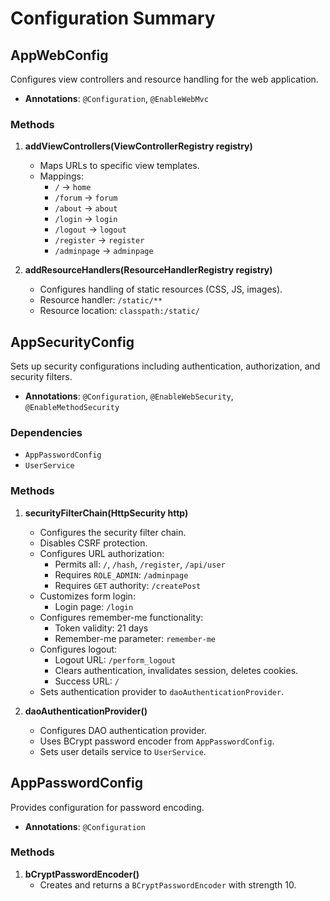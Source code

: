 # Configuration Summary

## AppWebConfig
Configures view controllers and resource handling for the web application.

- **Annotations**: `@Configuration`, `@EnableWebMvc`

### Methods
1. **addViewControllers(ViewControllerRegistry registry)**
   - Maps URLs to specific view templates.
   - Mappings:
     - `/` -> `home`
     - `/forum` -> `forum`
     - `/about` -> `about`
     - `/login` -> `login`
     - `/logout` -> `logout`
     - `/register` -> `register`
     - `/adminpage` -> `adminpage`

2. **addResourceHandlers(ResourceHandlerRegistry registry)**
   - Configures handling of static resources (CSS, JS, images).
   - Resource handler: `/static/**`
   - Resource location: `classpath:/static/`

## AppSecurityConfig
Sets up security configurations including authentication, authorization, and security filters.

- **Annotations**: `@Configuration`, `@EnableWebSecurity`, `@EnableMethodSecurity`

### Dependencies
- `AppPasswordConfig`
- `UserService`

### Methods
1. **securityFilterChain(HttpSecurity http)**
   - Configures the security filter chain.
   - Disables CSRF protection.
   - Configures URL authorization:
     - Permits all: `/`, `/hash`, `/register`, `/api/user`
     - Requires `ROLE_ADMIN`: `/adminpage`
     - Requires `GET` authority: `/createPost`
   - Customizes form login:
     - Login page: `/login`
   - Configures remember-me functionality:
     - Token validity: 21 days
     - Remember-me parameter: `remember-me`
   - Configures logout:
     - Logout URL: `/perform_logout`
     - Clears authentication, invalidates session, deletes cookies.
     - Success URL: `/`
   - Sets authentication provider to `daoAuthenticationProvider`.

2. **daoAuthenticationProvider()**
   - Configures DAO authentication provider.
   - Uses BCrypt password encoder from `AppPasswordConfig`.
   - Sets user details service to `UserService`.

## AppPasswordConfig
Provides configuration for password encoding.

- **Annotations**: `@Configuration`

### Methods
1. **bCryptPasswordEncoder()**
   - Creates and returns a `BCryptPasswordEncoder` with strength 10.

